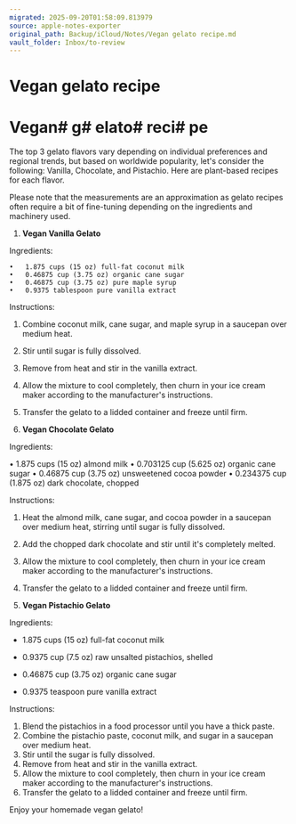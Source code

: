 ```yaml
---
migrated: 2025-09-20T01:58:09.813979
source: apple-notes-exporter
original_path: Backup/iCloud/Notes/Vegan gelato recipe.md
vault_folder: Inbox/to-review
---
```

# Vegan gelato recipe

# Vegan#  g# elato#  reci# pe

The top 3 gelato flavors vary depending on individual preferences and regional trends, but based on worldwide popularity, let's consider the following: Vanilla, Chocolate, and Pistachio. Here are plant-based recipes for each flavor. 

Please note that the measurements are an approximation as gelato recipes often require a bit of fine-tuning depending on the ingredients and machinery used.

1. **Vegan Vanilla Gelato**

Ingredients:

	•	1.875 cups (15 oz) full-fat coconut milk
	•	0.46875 cup (3.75 oz) organic cane sugar
	•	0.46875 cup (3.75 oz) pure maple syrup
	•	0.9375 tablespoon pure vanilla extract

Instructions:
1. Combine coconut milk, cane sugar, and maple syrup in a saucepan over medium heat.
2. Stir until sugar is fully dissolved.
3. Remove from heat and stir in the vanilla extract.
4. Allow the mixture to cool completely, then churn in your ice cream maker according to the manufacturer's instructions.
5. Transfer the gelato to a lidded container and freeze until firm.

2. **Vegan Chocolate Gelato**

Ingredients:

•	1.875 cups (15 oz) almond milk
	•	0.703125 cup (5.625 oz) organic cane sugar
	•	0.46875 cup (3.75 oz) unsweetened cocoa powder
	•	0.234375 cup (1.875 oz) dark chocolate, chopped

Instructions:
1. Heat the almond milk, cane sugar, and cocoa powder in a saucepan over medium heat, stirring until sugar is fully dissolved.
2. Add the chopped dark chocolate and stir until it's completely melted.
3. Allow the mixture to cool completely, then churn in your ice cream maker according to the manufacturer's instructions.
4. Transfer the gelato to a lidded container and freeze until firm.

3. **Vegan Pistachio Gelato**

Ingredients:

- 1.875 cups (15 oz) full-fat coconut milk

- 0.9375 cup (7.5 oz) raw unsalted pistachios, shelled

- 0.46875 cup (3.75 oz) organic cane sugar

- 0.9375 teaspoon pure vanilla extract

Instructions:
1. Blend the pistachios in a food processor until you have a thick paste.
2. Combine the pistachio paste, coconut milk, and sugar in a saucepan over medium heat.
3. Stir until the sugar is fully dissolved.
4. Remove from heat and stir in the vanilla extract.
5. Allow the mixture to cool completely, then churn in your ice cream maker according to the manufacturer's instructions.
6. Transfer the gelato to a lidded container and freeze until firm. 

Enjoy your homemade vegan gelato!
